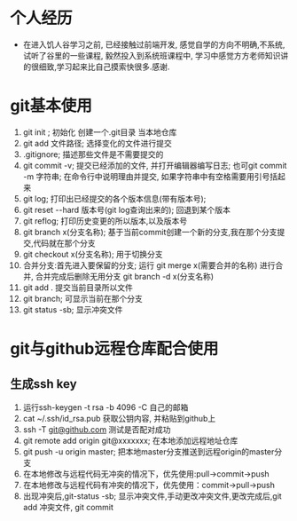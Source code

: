 # 个人经历
* 在进入饥人谷学习之前, 已经接触过前端开发, 感觉自学的方向不明确,不系统,试听了谷里的一些课程, 毅然投入到系统班课程中, 学习中感觉方方老师知识讲的很细致,学习起来比自己摸索快很多.感谢.

# git基本使用
1. git init ; 初始化 创建一个.git目录 当本地仓库
2. git add 文件路径; 选择变化的文件进行提交
3. .gitignore; 描述那些文件是不需要提交的
4. git commit -v; 提交已经添加的文件, 并打开编辑器编写日志; 也可git commit -m 字符串; 在命令行中说明理由并提交, 如果字符串中有空格需要用引号括起来
5. git log; 打印出已经提交的各个版本信息(带有版本号);
6. git reset --hard 版本号(git log查询出来的); 回退到某个版本
7. git reflog; 打印历史变更的所以版本,以及版本号
8. git branch x(分支名称); 基于当前commit创建一个新的分支,我在那个分支提交,代码就在那个分支
9. git checkout x(分支名称); 用于切换分支
10. 合并分支:首先进入要保留的分支; 运行 git merge x(需要合并的名称) 进行合并, 合并完成后删除无用分支 git branch -d x(分支名称)
11. git add . 提交当前目录所以文件
12. git branch; 可显示当前在那个分支
13. git status -sb; 显示冲突文件

# git与github远程仓库配合使用

## 生成ssh key
1. 运行ssh-keygen -t rsa -b 4096 -C 自己的邮箱
2. cat ~/.ssh/id_rsa.pub 获取公钥内容, 并粘贴到github上
3. ssh -T git@github.com 测试是否配对成功
4. git remote add origin git@xxxxxxx; 在本地添加远程地址仓库
5. git push -u origin master; 把本地master分支推送到远程origin的master分支
6. 在本地修改与远程代码无冲突的情况下，优先使用:pull->commit->push
7. 在本地修改与远程代码有冲突的情况下，优先使用：commit->pull->push
8. 出现冲突后,git-status -sb; 显示冲突文件,手动更改冲突文件,更改完成后,git add 冲突文件, git commit

   